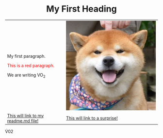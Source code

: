 <html>
<body>

<h1><center>My First Heading</center></h1>

<body>
<table>
  <tr>
    <td><p>My first paragraph.</p>
<p style="color:red;">This is a red paragraph.</p>
<p>We are writing VO<sub>2</sub></p></td>
    <td><img src="\R.jpg" alt="Shiba" </td>

  </tr>
  <tr>
    <td><a href="\readme.md">This will link to my readme.md file!</a></td>
    <td><a href="\indexfolder\surprise.jpg">This will link to a surprise!</a></td>
   
  </tr>
</table>

</body>

V&#x0307;02
